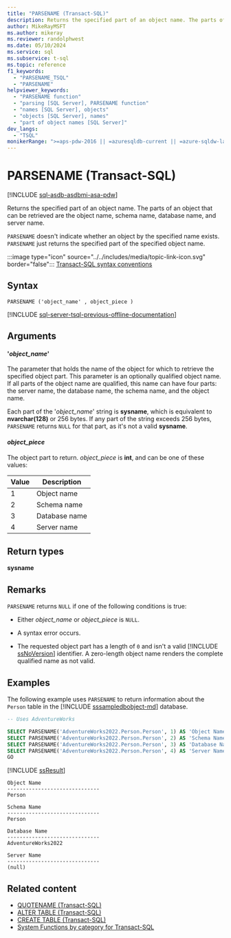 ```yaml
---
title: "PARSENAME (Transact-SQL)"
description: Returns the specified part of an object name. The parts of an object that can be retrieved are the object name, schema name, database name, and server name.
author: MikeRayMSFT
ms.author: mikeray
ms.reviewer: randolphwest
ms.date: 05/10/2024
ms.service: sql
ms.subservice: t-sql
ms.topic: reference
f1_keywords:
  - "PARSENAME_TSQL"
  - "PARSENAME"
helpviewer_keywords:
  - "PARSENAME function"
  - "parsing [SQL Server], PARSENAME function"
  - "names [SQL Server], objects"
  - "objects [SQL Server], names"
  - "part of object names [SQL Server]"
dev_langs:
  - "TSQL"
monikerRange: ">=aps-pdw-2016 || =azuresqldb-current || =azure-sqldw-latest || >=sql-server-2016 || >=sql-server-linux-2017 || =azuresqldb-mi-current"
---
```

# PARSENAME (Transact-SQL)

[!INCLUDE [sql-asdb-asdbmi-asa-pdw](../../includes/applies-to-version/sql-asdb-asdbmi-asa-pdw.md)]

Returns the specified part of an object name. The parts of an object that can be retrieved are the object name, schema name, database name, and server name.

`PARSENAME` doesn't indicate whether an object by the specified name exists. `PARSENAME` just returns the specified part of the specified object name.

:::image type="icon" source="../../includes/media/topic-link-icon.svg" border="false"::: [Transact-SQL syntax conventions](../../t-sql/language-elements/transact-sql-syntax-conventions-transact-sql.md)

## Syntax

```syntaxsql
PARSENAME ('object_name' , object_piece )
```

[!INCLUDE [sql-server-tsql-previous-offline-documentation](../../includes/sql-server-tsql-previous-offline-documentation.md)]

## Arguments

#### '*object_name*'

The parameter that holds the name of the object for which to retrieve the specified object part. This parameter is an optionally qualified object name. If all parts of the object name are qualified, this name can have four parts: the server name, the database name, the schema name, and the object name.

Each part of the '*object_name*' string is **sysname**, which is equivalent to **nvarchar(128)** or 256 bytes. If any part of the string exceeds 256 bytes, `PARSENAME` returns `NULL` for that part, as it's not a valid **sysname**.

#### *object_piece*

The object part to return. *object_piece* is **int**, and can be one of these values:

| Value | Description |
| --- | --- |
| 1 | Object name |
| 2 | Schema name |
| 3 | Database name |
| 4 | Server name |

## Return types

**sysname**

## Remarks

`PARSENAME` returns `NULL` if one of the following conditions is true:

- Either *object_name* or *object_piece* is `NULL`.

- A syntax error occurs.

- The requested object part has a length of `0` and isn't a valid [!INCLUDE [ssNoVersion](../../includes/ssnoversion-md.md)] identifier. A zero-length object name renders the complete qualified name as not valid.

## Examples

The following example uses `PARSENAME` to return information about the `Person` table in the [!INCLUDE [sssampledbobject-md](../../includes/sssampledbobject-md.md)] database.

```sql
-- Uses AdventureWorks

SELECT PARSENAME('AdventureWorks2022.Person.Person', 1) AS 'Object Name';
SELECT PARSENAME('AdventureWorks2022.Person.Person', 2) AS 'Schema Name';
SELECT PARSENAME('AdventureWorks2022.Person.Person', 3) AS 'Database Name';
SELECT PARSENAME('AdventureWorks2022.Person.Person', 4) AS 'Server Name';
GO
```

[!INCLUDE [ssResult](../../includes/ssresult-md.md)]

```output
Object Name
------------------------------
Person

Schema Name
------------------------------
Person

Database Name
------------------------------
AdventureWorks2022

Server Name
------------------------------
(null)
```

## Related content

- [QUOTENAME (Transact-SQL)](quotename-transact-sql.md)
- [ALTER TABLE (Transact-SQL)](../statements/alter-table-transact-sql.md)
- [CREATE TABLE (Transact-SQL)](../statements/create-table-transact-sql.md)
- [System Functions by category for Transact-SQL](../../relational-databases/system-functions/system-functions-category-transact-sql.md)
